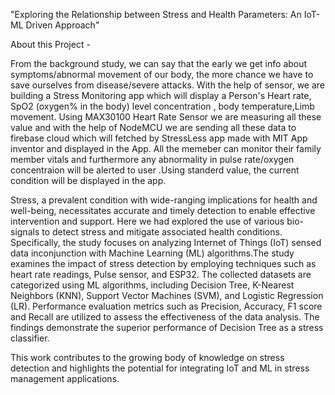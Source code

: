 "Exploring the Relationship between Stress and Health Parameters: An IoT-ML Driven Approach"


About this Project -

From the background study, we can say that the early we get info about symptoms/abnormal movement of our body, the more chance we have to save ourselves from disease/severe attacks. With the help of sensor, we are building a Stress Monitoring app which will display a Person's Heart rate, SpO2 (oxygen% in the body) level concentration , body temperature,Limb movement. Using MAX30100 Heart Rate Sensor we are measuring all these value and with the help of NodeMCU we are sending all these data to firebase cloud which will fetched by StressLess app made with MIT App inventor and displayed in the App. All the memeber can monitor their family member vitals and furthermore any abnormality in pulse rate/oxygen concentraion will be alerted to user .Using standerd value, the current condition will be displayed in the app.

Stress, a prevalent condition with wide-ranging implications for health and well-being, necessitates accurate and timely detection to enable effective intervention and support. Here we had explored the use of various bio-signals to detect stress and mitigate associated health conditions. Specifically, the study focuses on analyzing Internet of Things (IoT) sensed data inconjunction with Machine Learning (ML) algorithms.The study examines the impact of stress detection by employing techniques such as heart rate readings, Pulse sensor, and ESP32. The collected datasets are categorized using ML algorithms, including Decision Tree, K-Nearest Neighbors (KNN), Support Vector Machines (SVM), and Logistic Regression (LR). Performance evaluation metrics such as Precision, Accuracy, F1 score and Recall are utilized to assess the effectiveness of the data analysis. The findings demonstrate the superior performance of Decision Tree as a stress classifier.


This work contributes to the growing body of knowledge on stress detection and highlights the potential for integrating IoT and ML in stress management applications.
